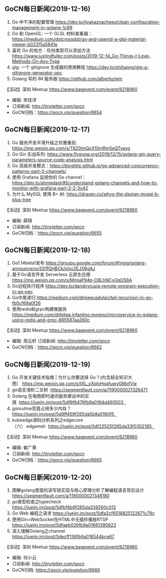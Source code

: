 ## GoCN每日新闻(2019-12-16)

1. Go 中干净的配置管理 https://dev.to/ilyakaznacheev/clean-configuration-management-in-golang-1c89
2. Go 和 OpenGL: 一个 GLSL 材料查看器： https://medium.com/dotcrossdot/go-and-opengl-a-glsl-material-viewer-b022f5a5841e 
3. 喜欢 Go 的地方：任何类型可以添加方法 https://www.justindfuller.com/posts/2019-12-14_Go-Things-I-Love-Methods-On-Any-Type
4. gig: 一个 gitignore 生成器的使用教程 https://dev.to/shihanng/gig-a-gitignore-generator-opc
5. Golang 写的 IM 服务器 https://github.com/alberliu/gim

【活动】深圳 Meetup https://www.bagevent.com/event/6218960

- 编辑: 宋佳洋
- 订阅新闻: http://tinyletter.com/gocn
- GoCN归档：https://gocn.vip/question/6654

## GoCN每日新闻(2019-12-17)

1. Go 服务开发平滑升级之优雅重启: https://mp.weixin.qq.com/s/T6Z0jmQxX10mRm5eQTvexg
2. Go Gin 实战系列: https://www.flysnow.org/2019/12/15/golang-gin-query-parameters-source-code-analysis.html
3. Go 高级并发模式：https://blogtitle.github.io/go-advanced-concurrency-patterns-part-3-channels/ 
4. 使用 Grafana 监控你的 Go channel： https://dev.to/ahmedash95/understand-golang-channels-and-how-to-monitor-with-grafana-part-2-2-3o42
5. 为什么 MySQL 使用 B+ 树: https://draven.co/whys-the-design-mysql-b-plus-tree 

【活动】深圳 Meetup https://www.bagevent.com/event/6218960

- 编辑: 薛锦
- 订阅新闻: http://tinyletter.com/gocn
- GoCN归档：https://gocn.vip/question/6655

## GoCN每日新闻(2019-12-18)

1. Go1.14beta1发布 https://groups.google.com/forum/#!msg/golang-announce/ocSS1fQHBCk/oIsy2EJXBgAJ
2. 基于Go语言开发 Serverless 云原生应用 https://mp.weixin.qq.com/s/MmjaP94p-O8LhNCyOqDS8A
3. Go远程执行程序 https://dev.to/dandyvica/a-remote-program-execution-in-go-pec
4. Go中尾递归 https://medium.com/@meeusdylan/tail-recursion-in-go-fb5cf69a0f26
5. 使用redis和grpc构建微服务 https://medium.com/@felipe.infantino.moreno/microservice-in-golang-using-redis-and-grpc-865587aa260c

【活动】深圳 Meetup https://www.bagevent.com/event/6218960

- 编辑: 周云轩
 订阅新闻: http://tinyletter.com/gocn
- GoCN归档：https://gocn.vip/question/6662

## GoCN每日新闻(2019-12-19)

1. Go 开发关键技术指南 | 为什么你要选择 Go？(内含超全知识大图） https://mp.weixin.qq.com/s/tXL_vXqIvHqafuwyGMofVw
2. go语言浅析二叉树  https://segmentfault.com/a/1190000021326471
3. Golang 在电商即时通讯服务建设中的实践  https://juejin.im/post/5df6f6476fb9a0164d460503  
4. goroutine究竟占用多少内存？https://juejin.im/post/5d9ff459f265da5b8a5160f5  
5. kubeedge源码分析系列之edgecore（六） edgemsh  https://juejin.im/post/5df22525f265da33f0302185  

【活动】深圳 Meetup https://www.bagevent.com/event/6218960

- 编辑: 崔广章
- 订阅新闻: http://tinyletter.com/gocn
- GoCN归档：https://gocn.vip/question/6665

## GoCN每日新闻(2019-12-20)

1. 图解golang里面的读写锁实现与核心原理分析了解编程语言背后设计 https://segmentfault.com/a/1190000021349180
2. go类型检查之typecheck https://juejin.im/post/5dfb16b9f265da339260c012
3. Go Web 编程之请求 https://juejin.im/post/5dfa2cf6518825122671c79c
4. 使用Gin+WebSocket在HTML中无插件播放RTSP https://juejin.im/post/5dfaeb026fb9a01661390623
5. 深入理解Golang之channel https://juejin.im/post/5decff136fb9a016544bce67
  
【活动】深圳 Meetup https://www.bagevent.com/event/6218960

- 编辑: 何小云
- 订阅新闻: http://tinyletter.com/gocn
- GoCN归档: https://gocn.vip/question/6666
